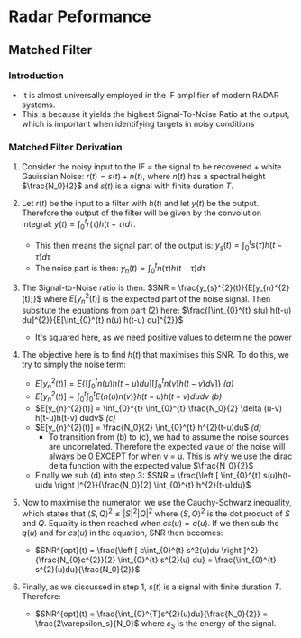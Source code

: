 # Radar Peformance
## Matched Filter
### Introduction

- It is almost universally employed in the IF amplifier of modern RADAR systems.
- This is because it yields the highest Signal-To-Noise Ratio at the output, which is important when identifying targets in noisy conditions

### Matched Filter Derivation

1. Consider the noisy input to the IF = the signal to be recovered + white Gauissian Noise:
$r(t) = s(t) + n(t)$, where $n(t)$ has a spectral height $\frac{N_0}{2}$ and $s(t)$ is a signal with finite duration $T$.
2. Let $r(t)$ be the input to a filter with $h(t)$ and let $y(t)$ be the output. Therefore the output of the filter will be given by the convolution integral: $y(t) = \int_{0}^{t} r(\tau) h(t - \tau) d\tau$. 
    - This then means the signal part of the output is: $y_s(t) = \int_{0}^{t} s(\tau) h(t - \tau) d\tau$
    - The noise part is then: $y_n(t) = \int_{0}^{t} n(\tau) h(t - \tau) d\tau$
3. The Signal-to-Noise ratio is then: $SNR = \frac{y_{s}^{2}(t)}{E[y_{n}^{2}(t)]}$ where $E[y_{n}^{2}(t)]$ is the expected part of the noise signal. Then subsitute the equations from part (2) here: $\frac{[\int_{0}^{t} s(u) h(t-u) du]^{2}}{E[\int_{0}^{t} n(u) h(t-u) du]^{2}}$
    - It's squared here, as we need positive values to determine the power
4. The objective here is to find $h(t)$ that maximises this SNR. To do this, we try to simply the noise term: 
    - $E[y_{n}^{2}(t)] = E\left \{ \left [ \int_{0}^{t} n(u) h(t-u) du \right ] \left [ \int_{0}^{t} n(v) h(t-v) dv \right ] \right \}$ *(a)*
    - $E[y_{n}^{2}(t)] = \int_{0}^{t} \int_{0}^{t} E\left \{ n(u)n(v) \right \} h(t-u)h(t-v) dudv$ *(b)*
    - $E[y_{n}^{2}(t)] = \int_{0}^{t} \int_{0}^{t} \frac{N_0}{2} \delta (u-v) h(t-u)h(t-v) dudv$ *(c)*
    - $E[y_{n}^{2}(t)] = \frac{N_0}{2}  \int_{0}^{t} h^{2}(t-u)du$ *(d)*
        - To transition from (b) to (c), we had to assume the noise sources are uncorrelated. Therefore the expected value of the noise will always be 0 EXCEPT for when v = u. This is why we use the dirac delta function with the expected value $\frac{N_0}{2}$
    - Finally we sub (d) into step 3: $SNR = \frac{\left [ \int_{0}^{t} s(u)h(t-u)du \right ]^{2}}{\frac{N_0}{2}  \int_{0}^{t} h^{2}(t-u)du}$

5. Now to maximise the numerator, we use the Cauchy-Schwarz inequality, which states that $\left \langle S, Q \right \rangle^{2} \leq |S|^{2} |Q|^{2}$ where $\left \langle S, Q \right \rangle^{2}$ is the dot product of $S$ and $Q$. Equality is then reached when $cs(u) = q(u)$. If we then sub the $q(u)$ and for $cs(u)$ in the equation, SNR then becomes: 
    - $SNR^{opt}(t) = \frac{\left [ c\int_{0}^{t} s^2(u)du \right ]^2}{\frac{N_{0}c^{2}}{2} \int_{0}^{t} s^{2}(u) du} = \frac{\int_{0}^{t} s^{2}(u)du}{\frac{N_0}{2}}$
6. Finally, as we discussed in step 1, $s(t)$ is a signal with finite duration $T$. Therefore:
    - $SNR^{opt}(t) = \frac{\int_{0}^{T}s^{2}(u)du}{\frac{N_0}{2}} = \frac{2\varepsilon_s}{N_0}$ where $\varepsilon_S$ is the energy of the signal.

